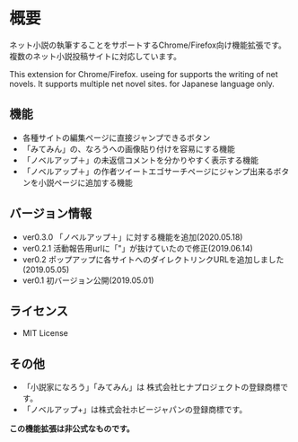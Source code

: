 # 概要
ネット小説の執筆することをサポートするChrome/Firefox向け機能拡張です。
複数のネット小説投稿サイトに対応しています。

This extension for Chrome/Firefox. useing for supports the writing of net novels. It supports multiple net novel sites.
for Japanese language only.

## 機能
- 各種サイトの編集ページに直接ジャンプできるボタン
- 「みてみん」の、なろうへの画像貼り付けを容易にする機能
- 「ノベルアップ＋」の未返信コメントを分かりやすく表示する機能
- 「ノベルアップ＋」の作者ツイートエゴサーチページにジャンプ出来るボタンを小説ページに追加する機能

## バージョン情報
- ver0.3.0 「ノベルアップ＋」に対する機能を追加(2020.05.18)
- ver0.2.1 活動報告用urlに「"」が抜けていたので修正(2019.06.14)
- ver0.2 ポップアップに各サイトへのダイレクトリンクURLを追加しました(2019.05.05)
- ver0.1 初バージョン公開(2019.05.01)

## ライセンス
- MIT License

## その他
- 「小説家になろう」「みてみん」は 株式会社ヒナプロジェクトの登録商標です。
- 「ノベルアップ+」は株式会社ホビージャパンの登録商標です。

__この機能拡張は非公式なものです。__
